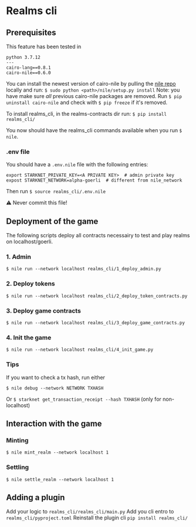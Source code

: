 # Realms cli

## Prerequisites

This feature has been tested in 
```
python 3.7.12
---
cairo-lang==0.8.1
cairo-nile==0.6.0
```

You can install the newest version of cairo-nile by pulling the [nile repo](https://github.com/OpenZeppelin/nile.git) locally and run: `$ sudo python <path>/nile/setup.py install`
Note: you have make sure *all* previous cairo-nile packages are removed. Run `$ pip uninstall cairo-nile` and check with `$ pip freeze` if it's removed.

To install realms_cli, in the realms-contracts dir run: `$ pip install realms_cli/`

You now should have the realms_cli commands available when you run `$ nile`.

### .env file

You should have a `.env.nile` file with the following entries:
```
export STARKNET_PRIVATE_KEY=<A PRIVATE KEY>  # admin private key
expost STARKNET_NETWORK=alpha-goerli  # different from nile_network
```

Then run `$ source realms_cli/.env.nile`

⚠️ Never commit this file!

## Deployment of the game

The following scripts deploy all contracts necessairy to test and play realms on localhost/goerli.

### 1. Admin

`$ nile run --network localhost realms_cli/1_deploy_admin.py`

### 2. Deploy tokens

`$ nile run --network localhost realms_cli/2_deploy_token_contracts.py`

### 3. Deploy game contracts

`$ nile run --network localhost realms_cli/3_deploy_game_contracts.py`

### 4. Init the game

`$ nile run --network localhost realms_cli/4_init_game.py`

### Tips

If you want to check a tx hash, run either

`$ nile debug --network NETWORK TXHASH`

Or `$ starknet get_transaction_receipt --hash TXHASH` (only for non-localhost)

## Interaction with the game

### Minting

`$ nile mint_realm --network localhost 1`

### Settling

`$ nile settle_realm --network localhost 1`

## Adding a plugin

Add your logic to `realms_cli/realms_cli/main.py`
Add you cli entro to `realms_cli/pyproject.toml`
Reinstall the plugin cli `pip install realms_cli/`
